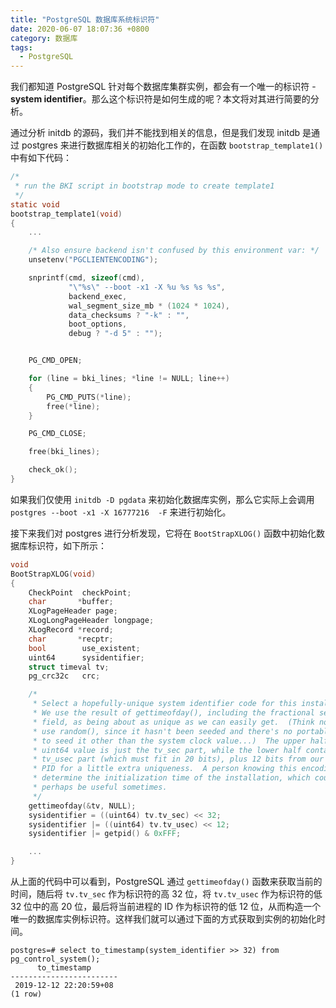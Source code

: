 ```yaml
---
title: "PostgreSQL 数据库系统标识符"
date: 2020-06-07 18:07:36 +0800
category: 数据库
tags:
  - PostgreSQL
---
```


我们都知道 PostgreSQL 针对每个数据库集群实例，都会有一个唯一的标识符 - __system identifier__。那么这个标识符是如何生成的呢？本文将对其进行简要的分析。

<!-- more -->

通过分析 initdb 的源码，我们并不能找到相关的信息，但是我们发现 initdb 是通过 postgres 来进行数据库相关的初始化工作的，在函数 `bootstrap_template1()` 中有如下代码：

``` c
/*
 * run the BKI script in bootstrap mode to create template1
 */
static void
bootstrap_template1(void)
{
    ...

    /* Also ensure backend isn't confused by this environment var: */
    unsetenv("PGCLIENTENCODING");

    snprintf(cmd, sizeof(cmd),
             "\"%s\" --boot -x1 -X %u %s %s %s",
             backend_exec,
             wal_segment_size_mb * (1024 * 1024),
             data_checksums ? "-k" : "",
             boot_options,
             debug ? "-d 5" : "");


    PG_CMD_OPEN;

    for (line = bki_lines; *line != NULL; line++)
    {
        PG_CMD_PUTS(*line);
        free(*line);
    }

    PG_CMD_CLOSE;

    free(bki_lines);

    check_ok();
}
```

如果我们仅使用 `initdb -D pgdata` 来初始化数据库实例，那么它实际上会调用 `postgres --boot -x1 -X 16777216  -F` 来进行初始化。

接下来我们对 postgres 进行分析发现，它将在 `BootStrapXLOG()` 函数中初始化数据库标识符，如下所示：

``` C
void
BootStrapXLOG(void)
{
    CheckPoint  checkPoint;
    char       *buffer;
    XLogPageHeader page;
    XLogLongPageHeader longpage;
    XLogRecord *record;
    char       *recptr;
    bool        use_existent;
    uint64      sysidentifier;
    struct timeval tv;
    pg_crc32c   crc;

    /*
     * Select a hopefully-unique system identifier code for this installation.
     * We use the result of gettimeofday(), including the fractional seconds
     * field, as being about as unique as we can easily get.  (Think not to
     * use random(), since it hasn't been seeded and there's no portable way
     * to seed it other than the system clock value...)  The upper half of the
     * uint64 value is just the tv_sec part, while the lower half contains the
     * tv_usec part (which must fit in 20 bits), plus 12 bits from our current
     * PID for a little extra uniqueness.  A person knowing this encoding can
     * determine the initialization time of the installation, which could
     * perhaps be useful sometimes.
     */
    gettimeofday(&tv, NULL);
    sysidentifier = ((uint64) tv.tv_sec) << 32;
    sysidentifier |= ((uint64) tv.tv_usec) << 12;
    sysidentifier |= getpid() & 0xFFF;

    ...
}
```

从上面的代码中可以看到，PostgreSQL 通过 `gettimeofday()` 函数来获取当前的时间，随后将 `tv.tv_sec`
作为标识符的高 32 位，将 `tv.tv_usec` 作为标识符的低 32 位中的高 20 位，最后将当前进程的 ID 作为标识符的低 12 位，从而构造一个唯一的数据库实例标识符。这样我们就可以通过下面的方式获取到实例的初始化时间。

``` psql
postgres=# select to_timestamp(system_identifier >> 32) from pg_control_system();
      to_timestamp
------------------------
 2019-12-12 22:20:59+08
(1 row)
```
